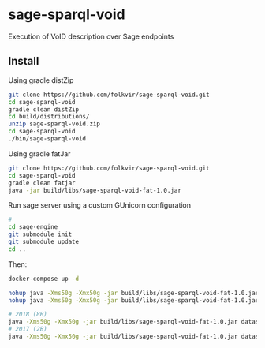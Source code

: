 # sage-sparql-void
Execution of VoID description over Sage endpoints

## Install

Using gradle distZip
```bash
git clone https://github.com/folkvir/sage-sparql-void.git
cd sage-sparql-void
gradle clean distZip
cd build/distributions/
unzip sage-sparql-void.zip
cd sage-sparql-void
./bin/sage-sparql-void
```
Using gradle fatJar
```bash
git clone https://github.com/folkvir/sage-sparql-void.git
cd sage-sparql-void
gradle clean fatjar
java -jar build/libs/sage-sparql-void-fat-1.0.jar
```

Run sage server using a custom GUnicorn configuration
```bash
#
cd sage-engine
git submodule init
git submodule update
cd ..
```
Then:
```bash
docker-compose up -d
```

```bash
nohup java -Xms50g -Xmx50g -jar build/libs/sage-sparql-void-fat-1.0.jar dataset http://172.16.8.50:7120/sparql/wikidata http://172.16.8.50:7120/sparql/wikidata ./output/ &
nohup java -Xms50g -Xmx50g -jar build/libs/sage-sparql-void-fat-1.0.jar dataset http://172.16.8.50:7180/sparql/wikidata http://172.16.8.50:7180/sparql/wikidata ./output/ &
```

````bash
# 2018 (8B)
java -Xms50g -Xmx50g -jar build/libs/sage-sparql-void-fat-1.0.jar dataset http://172.16.8.50:7120/sparql/wikidata http://172.16.8.50:7780/sparql/wikidata ./output/
# 2017 (2B)
java -Xms50g -Xmx50g -jar build/libs/sage-sparql-void-fat-1.0.jar dataset http://172.16.8.50:7180/sparql/wikidata http://172.16.8.50:7720/sparql/wikidata ./output/
````
